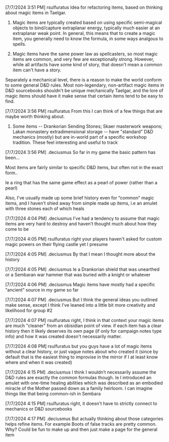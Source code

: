 


[7/7/2024 3:51 PM] rsulfuratus
Idea for refactoring items, based on thinking about magic items in Taelgar.

1) Magic items are typically created based on using specific semi-magical objects to bind/capture extraplanar energy, typically much easier at an extraplanar weak point. In general, this means that to create a magic item, you generally need to know the formula, in some ways analgous to spells.

2) Magic items have the same power law as spellcasters, so most magic items are common, and very few are exceptionally strong. However, while all artifacts have some kind of story, that doesn't mean a common item can't have a story. 

Separately a mechanical level, there is a reason to make the world conform to some general D&D rules. Most non-legendary, non-artifact magic items in D&D sourcebooks shouldn't be unique mechanically Taelgar, and the lore of magic items should have it make sense that certain items tend to be easy to find.


[7/7/2024 3:56 PM] rsulfuratus
From this I can think of a few things that are maybe worth thinking about.

1) Some items -- Drankorian Sending Stones; Skaer masterwork weapons; Lakan monastery extradimensional storage -- have "standard" D&D mechanics (mostly) but are in-world part of a specific workshop tradition. These feel interesting and useful to track



[7/7/2024 3:56 PM] .deciusmus
So far in my game the basic pattern has been… 

Most items are fairly similar to specific D&D items, but often not in the exact form..

Ie a ring that has the same game effect as a pearl of power (rather than a pearl)

Also, I’ve usually made up some brief history even for “common” magic items, and I haven’t shied away from simple made up items, i.e an amulet with three stones each of which heals



[7/7/2024 4:04 PM] .deciusmus
I’ve had a tendency to assume that magic items are very hard to destroy and haven’t thought much about how they come to be


[7/7/2024 4:05 PM] rsulfuratus
right your players haven't asked for custom magic powers on their flying castle yet I presume


[7/7/2024 4:05 PM] .deciusmus
By that I mean I thought more about the history


[7/7/2024 4:05 PM] .deciusmus
Ie a Drankorian shield that was unearthed or a Sembaran war hammer that was buried with a knight or whatever


[7/7/2024 4:06 PM] .deciusmus
Magic items have mostly had a specific “ancient” source in my game so far


[7/7/2024 4:07 PM] .deciusmus
But I think the general ideas you outlined make sense, except I think I’ve leaned into a little bit more creativity and likelihood for group #2


[7/7/2024 4:07 PM] rsulfuratus
right, I think in that context your magic items are much "cleaner" from an obisidian point of view. if each item has a clear history then it likely deserves its own page (if only for campaign notes type info) and how it was created doesn't necessarily matter.


[7/7/2024 4:08 PM] rsulfuratus
but you guys have a lot of magic items without a clear history, or just vague notes about who created it (since by default that is the easiest thing to improvise in the mirror if I at least know where and when it was created)

[7/7/2024 4:15 PM] .deciusmus
I think I wouldn’t necessarily assume the D&D rules are exactly the common formulas though. Ie I introduced an amulet with one-time healing abilities which was described as an embodied miracle of the Mother passed down as a family heirloom. I can imagine things like that being common-ish in Sembara


[7/7/2024 4:15 PM] rsulfuratus
right, it doesn't have to strictly connect to mechanics or D&D sourcebooks


[7/7/2024 4:17 PM] .deciusmus
But actually thinking about those categories helps refine items. For example
Boots of false tracks are pretty common. Why? Could be fun to make up and then just make a page for the general item
